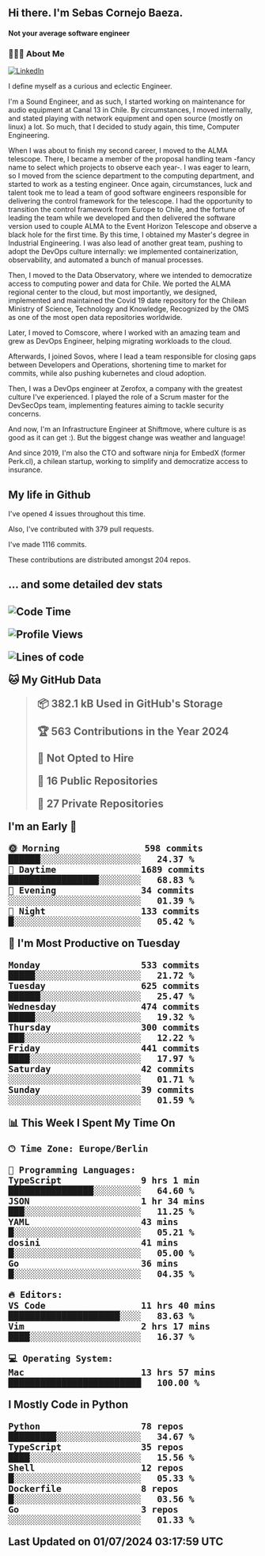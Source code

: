 <h2> Hi there.  I'm Sebas Cornejo Baeza.</h2>
<h4> Not your average software engineer</h4>
<h3> 👨🏻‍💻 About Me </h3>
<a href="http://linkedin.com/in/sebastian-cornejo-baeza/"><img alt="LinkedIn" src="https://img.shields.io/badge/Sebas%20Cornejo%20-informational?style=appveyor&logo=linkedin"></a>


I define myself as a curious and eclectic Engineer.

I'm a Sound Engineer, and as such, I started working on maintenance for audio equipment at Canal 13 in Chile.
By circumstances, I moved internally, and stated playing with network equipment and open source (mostly on linux) 
a lot. So much, that I decided to study again, this time, Computer Engineering.

When I was about to finish my second career, I moved to the ALMA telescope. There, I became a member of the proposal handling team
-fancy name to select which projects to observe each year-. 
I was eager to learn, so I moved from the science department to the computing department, and started to work as 
a testing engineer. Once again, circumstances, luck and talent took me to lead a team of good software engineers 
responsible for delivering the control framework for the telescope. I had the opportunity to transition the control framework from
Europe to Chile, and the fortune of leading the team while we developed and then delivered the software
version used to couple ALMA to the Event Horizon Telescope and observe a black hole for the first time.
By this time, I obtained my Master's degree in Industrial Engineering.
I was also lead of another great team, pushing to adopt the DevOps culture internally: we implemented containerization, observability, and automated a bunch of manual processes.

Then, I moved to the Data Observatory, where we intended to democratize access to computing power
and data for Chile. We ported the ALMA regional center to the cloud, but most importantly, we designed, implemented
and maintained the Covid 19 date repository for the Chilean Ministry of Science, Technology and Knowledge, Recognized by the OMS as one of the most open
data repositories worldwide.

Later, I moved to Comscore, where I worked with an amazing team and grew as DevOps Engineer, helping migrating workloads to the cloud.

Afterwards, I joined Sovos, where I lead a team responsible for closing gaps between Developers and Operations, shortening time to market for commits, while
also pushing kubernetes and cloud adoption.

Then, I was a DevOps engineer at Zerofox, a company with the greatest culture I've experienced. I played the role of a Scrum master for the DevSecOps team,
implementing features aiming to tackle security concerns.

And now, I'm an Infrastructure Engineer at Shiftmove, where culture is as good as it can get :). But the biggest change was weather and language!
 
And since 2019, I'm also the CTO and software ninja for EmbedX (former Perk.cl), a chilean startup, working to simplify and democratize access to insurance.

<h2> My life in Github </h2>

I've opened 4 issues throughout this time.

Also, I've contributed with 379 pull requests.

I've made 1116 commits.

These contributions are distributed amongst 204 repos.

<h2>... and some detailed dev stats<h2>

<!--START_SECTION:waka-->
![Code Time](http://img.shields.io/badge/Code%20Time-767%20hrs%2010%20mins-blue)

![Profile Views](http://img.shields.io/badge/Profile%20Views-4-blue)

![Lines of code](https://img.shields.io/badge/From%20Hello%20World%20I%27ve%20Written-955.4%20thousand%20lines%20of%20code-blue)

**🐱 My GitHub Data** 

> 📦 382.1 kB Used in GitHub's Storage 
 > 
> 🏆 563 Contributions in the Year 2024
 > 
> 🚫 Not Opted to Hire
 > 
> 📜 16 Public Repositories 
 > 
> 🔑 27 Private Repositories 
 > 
**I'm an Early 🐤** 

```text
🌞 Morning                598 commits         ██████░░░░░░░░░░░░░░░░░░░   24.37 % 
🌆 Daytime                1689 commits        █████████████████░░░░░░░░   68.83 % 
🌃 Evening                34 commits          ░░░░░░░░░░░░░░░░░░░░░░░░░   01.39 % 
🌙 Night                  133 commits         █░░░░░░░░░░░░░░░░░░░░░░░░   05.42 % 
```
📅 **I'm Most Productive on Tuesday** 

```text
Monday                   533 commits         █████░░░░░░░░░░░░░░░░░░░░   21.72 % 
Tuesday                  625 commits         ██████░░░░░░░░░░░░░░░░░░░   25.47 % 
Wednesday                474 commits         █████░░░░░░░░░░░░░░░░░░░░   19.32 % 
Thursday                 300 commits         ███░░░░░░░░░░░░░░░░░░░░░░   12.22 % 
Friday                   441 commits         ████░░░░░░░░░░░░░░░░░░░░░   17.97 % 
Saturday                 42 commits          ░░░░░░░░░░░░░░░░░░░░░░░░░   01.71 % 
Sunday                   39 commits          ░░░░░░░░░░░░░░░░░░░░░░░░░   01.59 % 
```


📊 **This Week I Spent My Time On** 

```text
🕑︎ Time Zone: Europe/Berlin

💬 Programming Languages: 
TypeScript               9 hrs 1 min         ████████████████░░░░░░░░░   64.60 % 
JSON                     1 hr 34 mins        ███░░░░░░░░░░░░░░░░░░░░░░   11.25 % 
YAML                     43 mins             █░░░░░░░░░░░░░░░░░░░░░░░░   05.21 % 
dosini                   41 mins             █░░░░░░░░░░░░░░░░░░░░░░░░   05.00 % 
Go                       36 mins             █░░░░░░░░░░░░░░░░░░░░░░░░   04.35 % 

🔥 Editors: 
VS Code                  11 hrs 40 mins      █████████████████████░░░░   83.63 % 
Vim                      2 hrs 17 mins       ████░░░░░░░░░░░░░░░░░░░░░   16.37 % 

💻 Operating System: 
Mac                      13 hrs 57 mins      █████████████████████████   100.00 % 
```

**I Mostly Code in Python** 

```text
Python                   78 repos            █████████░░░░░░░░░░░░░░░░   34.67 % 
TypeScript               35 repos            ████░░░░░░░░░░░░░░░░░░░░░   15.56 % 
Shell                    12 repos            █░░░░░░░░░░░░░░░░░░░░░░░░   05.33 % 
Dockerfile               8 repos             █░░░░░░░░░░░░░░░░░░░░░░░░   03.56 % 
Go                       3 repos             ░░░░░░░░░░░░░░░░░░░░░░░░░   01.33 % 
```




 Last Updated on 01/07/2024 03:17:59 UTC
<!--END_SECTION:waka-->
